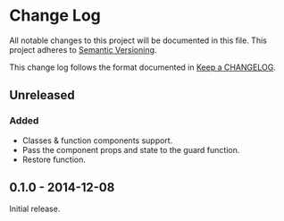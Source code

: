 # Change Log

All notable changes to this project will be documented in this file.
This project adheres to [Semantic Versioning].

This change log follows the format documented in [Keep a CHANGELOG].

[Semantic Versioning]: http://semver.org/
[Keep a CHANGELOG]: http://keepachangelog.com/

## Unreleased

### Added

- Classes & function components support.
- Pass the component props and state to the guard function.
- Restore function.

## 0.1.0 - 2014-12-08

Initial release.

[Unreleased]: https://github.com/kossnocorp/react-guard/compare/v0.1.0...HEAD
